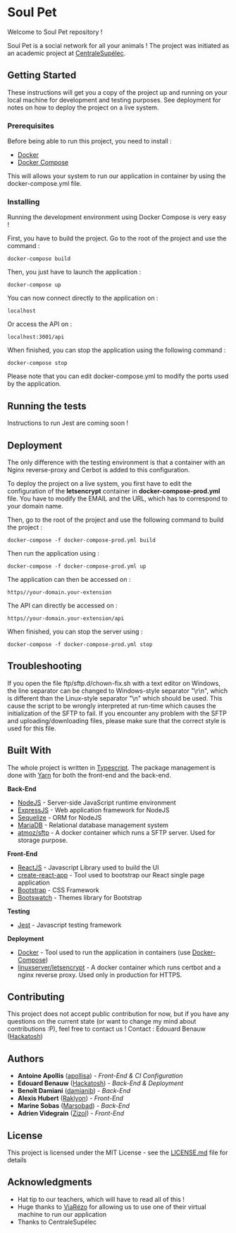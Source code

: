 # Soul Pet

Welcome to Soul Pet repository !

Soul Pet is a social network for all your animals ! 
The project was initiated as an academic project at [CentraleSupélec](https://www.centralesupelec.fr/).

## Getting Started

These instructions will get you a copy of the project up and running on your local machine for development and testing purposes. See deployment for notes on how to deploy the project on a live system.

### Prerequisites

Before being able to run this project, you need to install :
* [Docker](https://docs.docker.com/install/)
* [Docker Compose](https://docs.docker.com/compose/install/)

This will allows your system to run our application in container by using the docker-compose.yml file.

### Installing

Running the development environment using Docker Compose is very easy !

First, you have to build the project. Go to the root of the project and use the command :

```
docker-compose build
```

Then, you just have to launch the application :

```
docker-compose up
```

You can now connect directly to the application on :

```
localhost
```

Or access the API on :

```
localhost:3001/api
```

When finished, you can stop the application using the following command :

```
docker-compose stop
```

Please note that you can edit docker-compose.yml to modify the ports used by the application.

## Running the tests

Instructions to run Jest are coming soon !

## Deployment

The only difference with the testing environment is that a container with an Nginx reverse-proxy and Cerbot is added to this configuration.

To deploy the project on a live system, you first have to edit the configuration of the **letsencrypt** container in **docker-compose-prod.yml** file.
You have to modify the EMAIL and the URL, which has to correspond to your domain name.

Then, go to the root of the project and use the following command to build the project :

```
docker-compose -f docker-compose-prod.yml build
```

Then run the application using :

```
docker-compose -f docker-compose-prod.yml up
```

The application can then be accessed on :

```
https//your-domain.your-extension
```

The API can directly be accessed on :

```
https//your-domain.your-extension/api
```

When finished, you can stop the server using :

```
docker-compose -f docker-compose-prod.yml stop
```

## Troubleshooting

If you open the file ftp/sftp.d/chown-fix.sh with a text editor on Windows, 
the line separator can be changed to Windows-style separator "\r\n", which is different than the Linux-style separator "\n"
which should be used.
This cause the script to be wrongly interpreted at run-time which causes the initialization of the SFTP to fail.
If you encounter any problem with the SFTP and uploading/downloading files, please make sure that the correct style is used for this file.

## Built With

The whole project is written in [Typescript](https://www.typescriptlang.org/docs/home.html). The package management is done with [Yarn](https://yarnpkg.com/) for both the front-end and the back-end.

**Back-End**
* [NodeJS](https://nodejs.org/en/docs/) - Server-side JavaScript runtime environment
* [ExpressJS](https://expressjs.com/) - Web application framework for NodeJS
* [Sequelize](https://sequelize.org/v5/) - ORM for NodeJS
* [MariaDB](https://mariadb.org/) - Relational database management system 
* [atmoz/sftp](https://github.com/atmoz/sftp) - A docker container which runs a SFTP server. Used for storage purpose.

**Front-End**
* [ReactJS](https://reactjs.org/) - Javascript Library used to build the UI
* [create-react-app](https://create-react-app.dev/docs/documentation-intro) - Tool used to bootstrap our React single page application
* [Bootstrap](https://getbootstrap.com/docs/4.4/getting-started/introduction/) - CSS Framework
* [Bootswatch](https://bootswatch.com/) - Themes library for Bootstrap

**Testing**
* [Jest](https://jestjs.io/) - Javascript testing framework

**Deployment**
* [Docker](https://www.docker.com/) - Tool used to run the application in containers (use [Docker-Compose](https://docs.docker.com/compose/))
* [linuxserver/letsencrypt](https://hub.docker.com/r/linuxserver/letsencrypt/) - A docker container which runs certbot and a nginx reverse proxy. Used only in production for HTTPS.

## Contributing

This project does not accept public contribution for now, but if you have any questions on the current state (or want to change my mind about contributions :P), feel free to contact us !
Contact : Edouard Benauw ([Hackatosh](https://github.com/Hackatosh))

## Authors

* **Antoine Apollis** ([apollisa](https://github.com/apollisa)) - *Front-End & CI Configuration*
* **Edouard Benauw** ([Hackatosh](https://github.com/Hackatosh)) - *Back-End & Deployment*
* **Benoît Damiani** ([damianib](https://github.com/damianib)) - *Back-End*
* **Alexis Hubert** ([Raklyon](https://github.com/Raklyon)) - *Front-End*
* **Marine Sobas** ([Marsobad](https://github.com/Marsobad)) - *Back-End* 
* **Adrien Videgrain** ([Zizol](https://github.com/Zizol)) - *Front-End*

## License

This project is licensed under the MIT License - see the [LICENSE.md](LICENSE.md) file for details

## Acknowledgments

* Hat tip to our teachers, which will have to read all of this !
* Huge thanks to [ViaRézo](https://viarezo.fr/) for allowing us to use one of their virtual machine to run our application
* Thanks to CentraleSupélec 